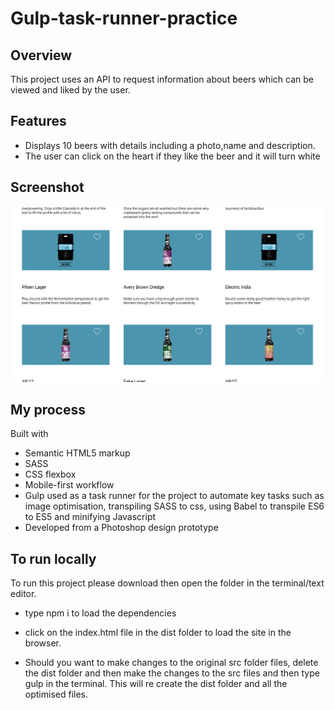 # Gulp-task-runner-practice

## Overview

This project uses an API to request information about beers which can be viewed and liked by
the user.

## Features

-  Displays 10 beers with details including a photo,name and description.
-  The user can click on the heart if they like the beer and it will turn white

## Screenshot

![](/src/images/desktop.png)

## My process

Built with

-  Semantic HTML5 markup
-  SASS
-  CSS flexbox
-  Mobile-first workflow
-  Gulp used as a task runner for the project to automate key tasks such
   as image optimisation, transpiling SASS to css, using Babel to transpile ES6 to ES5 and minifying Javascript
-  Developed from a Photoshop design prototype

## To run locally

To run this project please download then open the folder in the terminal/text editor. 

-  type npm i to load the dependencies

-  click on the index.html file in the dist folder to load the site in the
   browser.

-  Should you want to make changes to the original src folder files, delete the
   dist folder and then make the changes to the src files and then type gulp in
   the terminal. This will re create the dist folder and all the optimised
   files.
